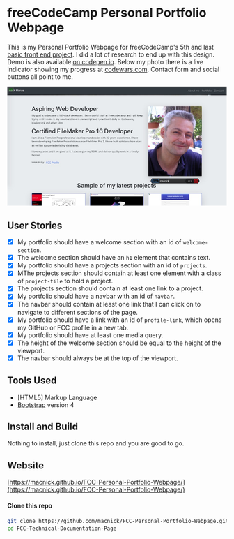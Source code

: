 # freeCodeCamp Personal Portfolio Webpage

This is my Personal Portfolio Webpage for freeCodeCamp's 5th and last [basic front end project](https://learn.freecodecamp.org/responsive-web-design/responsive-web-design-projects/build-a-personal-portfolio-webpage). I did a lot of research to end up with this design. Demo is also available [on codepen.io](https://codepen.io/macnick/full/bQMOBo). Below my photo there is a live indicator showing my progress at [codewars.com](http://codewars.com). Contact form and social buttons all point to me.

![Personal Portfolio Webpage](/Screenshot.jpg)

## User Stories

- [x] My portfolio should have a welcome section with an id of `welcome-section`.
- [x] The welcome section should have an `h1` element that contains text.
- [x] My portfolio should have a projects section with an id of `projects`.
- [x] MThe projects section should contain at least one element with a class of `project-tile` to hold a project.
- [x] The projects section should contain at least one link to a project.
- [x] My portfolio should have a navbar with an id of `navbar`.
- [x] The navbar should contain at least one link that I can click on to navigate to different sections of the page.
- [x] My portfolio should have a link with an id of `profile-link`, which opens my GitHub or FCC profile in a new tab.
- [x] My portfolio should have at least one media query.
- [x] The height of the welcome section should be equal to the height of the viewport.
- [x] The navbar should always be at the top of the viewport.

## Tools Used

- [HTML5] Markup Language
- [Bootstrap](https://getbootstrap.com) version 4

## Install and Build

Nothing to install, just clone this repo and you are good to go.

## Website

[https://macnick.github.io/FCC-Personal-Portfolio-Webpage/](https://macnick.github.io/FCC-Personal-Portfolio-Webpage/)

#### Clone this repo

```bash
git clone https://github.com/macnick/FCC-Personal-Portfolio-Webpage.git
cd FCC-Technical-Documentation-Page
```
